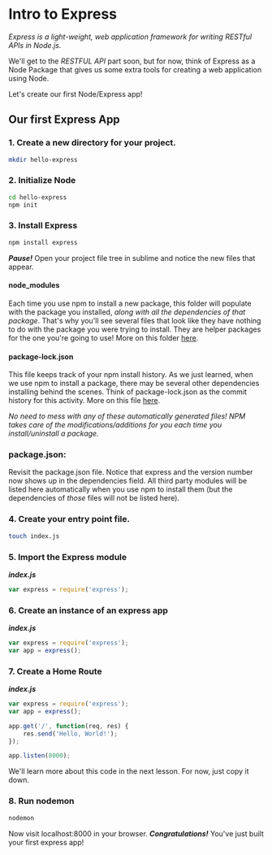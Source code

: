 # Intro to Express

_Express is a light-weight, web application framework for writing RESTful APIs in Node.js._

We'll get to the _RESTFUL API_ part soon, but for now, think of Express as a Node Package that gives us some extra tools for creating a web application using Node.

Let's create our first Node/Express app!

## Our first Express App

### 1. Create a new directory for your project.

```bash
mkdir hello-express
```

### 2. Initialize Node

```bash
cd hello-express
npm init
```

### 3. Install Express

```bash
npm install express
```

_**Pause!**_ Open your project file tree in sublime and notice the new files that appear.

#### node\_modules

Each time you use npm to install a new package, this folder will populate with the package you installed, _along with all the dependencies of that package_. That's why you'll see several files that look like they have nothing to do with the package you were trying to install. They are helper packages for the one you're going to use! More on this folder [here](https://docs.npmjs.com/files/folders).

#### package-lock.json

This file keeps track of your npm install history. As we just learned, when we use npm to install a package, there may be several other dependencies installing behind the scenes. Think of package-lock.json as the commit history for this activity. More on this file [here](https://docs.npmjs.com/files/package-lock.json).

_No need to mess with any of these automatically generated files! NPM takes care of the modifications/additions for you each time you install/uninstall a package._

### package.json:

Revisit the package.json file. Notice that express and the version number now shows up in the dependencies field. All third party modules will be listed here automatically when you use npm to install them \(but the dependencies of _those_ files will not be listed here\).

### 4. Create your entry point file.

```bash
touch index.js
```

### 5. Import the Express module

_**index.js**_

```javascript
var express = require('express');
```

### 6. Create an instance of an express app

_**index.js**_

```javascript
var express = require('express');
var app = express();
```

### 7. Create a Home Route

_**index.js**_

```javascript
var express = require('express');
var app = express();

app.get('/', function(req, res) {
    res.send('Hello, World!');
});

app.listen(8000);
```

We'll learn more about this code in the next lesson. For now, just copy it down.

### 8. Run nodemon

```bash
nodemon
```

Now visit localhost:8000 in your browser. _**Congratulations!**_ You've just built your first express app!

